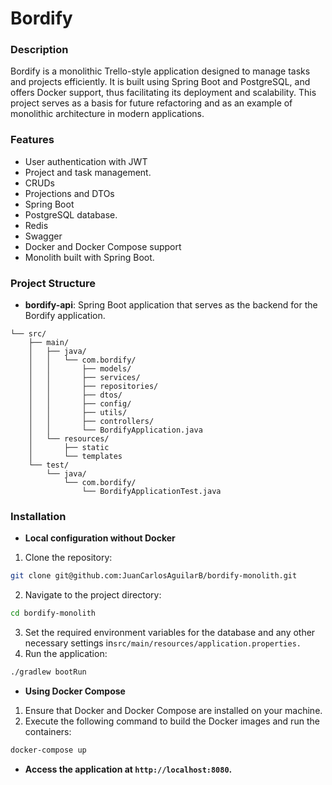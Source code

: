 # Bordify

### Description
Bordify is a monolithic Trello-style application designed to manage tasks and projects efficiently. It is built using Spring Boot and PostgreSQL, and offers Docker support, thus facilitating its deployment and scalability. This project serves as a basis for future refactoring and as an example of monolithic architecture in modern applications.

### Features
- User authentication with JWT
- Project and task management.
- CRUDs
- Projections and DTOs
- Spring Boot
- PostgreSQL database.
- Redis
- Swagger
- Docker and Docker Compose support
-  Monolith built with Spring Boot.

### Project Structure

- **bordify-api**: Spring Boot application that serves as the backend for the Bordify application.
```plaintext 
└── src/
    ├── main/
    │   ├── java/
    │   │   └── com.bordify/
    │   │       ├── models/
    │   │       ├── services/
    │   │       ├── repositories/
    │   │       ├── dtos/
    │   │       ├── config/
    │   │       ├── utils/
    │   │       ├── controllers/
    │   │       └── BordifyApplication.java
    │   └── resources/
    │       ├── static
    │       └── templates
    └── test/
        └── java/
            └── com.bordify/
                └── BordifyApplicationTest.java
```

### Installation

- **Local configuration without Docker**
1. Clone the repository:
```bash 
git clone git@github.com:JuanCarlosAguilarB/bordify-monolith.git
```

2. Navigate to the project directory:
```bash
cd bordify-monolith
```
3. Set the required environment variables for the database and any other necessary settings in`src/main/resources/application.properties.`
4. Run the application:

```bash
./gradlew bootRun
```
* **Using Docker Compose**

1. Ensure that Docker and Docker Compose are installed on your machine.
2. Execute the following command to build the Docker images and run the containers:
```bash
docker-compose up
```
* **Access the application at `http://localhost:8080`.**






















